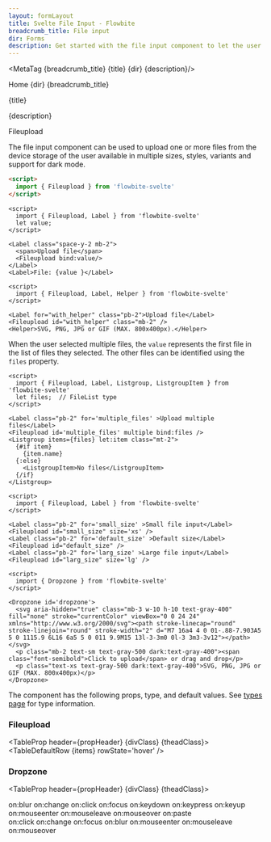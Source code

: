 ```yaml
---
layout: formLayout
title: Svelte File Input - Flowbite
breadcrumb_title: File input
dir: Forms
description: Get started with the file input component to let the user to upload one or more files from their device storage based on multiple styles and sizes
---
```


<MetaTag {breadcrumb_title} {title} {dir} {description}/>

<script>
  import { Htwo, ExampleDiv, GitHubSource, CompoDescription, TableProp, TableDefaultRow, MetaTag } from '../utils'
  
  import { Breadcrumb, BreadcrumbItem, Badge, Heading, A } from '$lib'
  import { props as items } from '../props/Fileupload.json'
  import { props as items2 } from '../props/Dropzone.json'
  let propHeader = ['Name', 'Type', 'Default']
  let divClass='w-full relative overflow-x-auto shadow-md sm:rounded-lg py-4'
  let theadClass ='text-xs text-gray-700 uppercase bg-gray-50 dark:bg-gray-700 dark:text-white'
</script>

<Breadcrumb class="pt-16 py-8">
  <BreadcrumbItem href="/" home >Home</BreadcrumbItem>
  <BreadcrumbItem>{dir}</BreadcrumbItem>
  <BreadcrumbItem>{breadcrumb_title}</BreadcrumbItem>
</Breadcrumb>

<Heading class="mb-2" tag="h1" customSize="text-3xl">{title}</Heading>

<CompoDescription>{description}</CompoDescription>

<ExampleDiv>
<GitHubSource href="forms/Fileupload.svelte">Fileupload</GitHubSource>
</ExampleDiv>

The file input component can be used to upload one or more files from the device storage of the user available in multiple sizes, styles, variants and support for dark mode.

<Htwo label="Setup" />

```html
<script>
  import { Fileupload } from 'flowbite-svelte'
</script>
```

<Htwo label="File upload example" />

```svelte example
<script>
  import { Fileupload, Label } from 'flowbite-svelte'
  let value;
</script>

<Label class="space-y-2 mb-2">
  <span>Upload file</span>
  <Fileupload bind:value/>
</Label>
<Label>File: {value }</Label>
```

<Htwo label="Helper text" />

```svelte example
<script>
  import { Fileupload, Label, Helper } from 'flowbite-svelte'
</script>

<Label for="with_helper" class="pb-2">Upload file</Label>
<Fileupload id="with_helper" class="mb-2" />
<Helper>SVG, PNG, JPG or GIF (MAX. 800x400px).</Helper>
```


<Htwo label='Multiple files' />

When the user selected multiple files, the `value` represents the first file in the list of files they selected. The other files can be identified using the `files` property.

```svelte example
<script>
  import { Fileupload, Label, Listgroup, ListgroupItem } from 'flowbite-svelte'
  let files;  // FileList type
</script>

<Label class="pb-2" for='multiple_files' >Upload multiple files</Label>
<Fileupload id='multiple_files' multiple bind:files />
<Listgroup items={files} let:item class="mt-2">
  {#if item}
    {item.name} 
  {:else}
    <ListgroupItem>No files</ListgroupItem>
  {/if}
</Listgroup>

```

<Htwo label='Sizes' />

```svelte example
<script>
  import { Fileupload, Label } from 'flowbite-svelte'
</script>

<Label class="pb-2" for='small_size' >Small file input</Label>
<Fileupload id="small_size" size='xs' />
<Label class="pb-2" for='default_size' >Default size</Label>
<Fileupload id="default_size" />
<Label class="pb-2" for='larg_size' >Large file input</Label>
<Fileupload id="larg_size" size='lg' />
```

<Htwo label="Dropzone" />

```svelte example
<script>
  import { Dropzone } from 'flowbite-svelte'
</script>

<Dropzone id='dropzone'>
  <svg aria-hidden="true" class="mb-3 w-10 h-10 text-gray-400" fill="none" stroke="currentColor" viewBox="0 0 24 24" xmlns="http://www.w3.org/2000/svg"><path stroke-linecap="round" stroke-linejoin="round" stroke-width="2" d="M7 16a4 4 0 01-.88-7.903A5 5 0 1115.9 6L16 6a5 5 0 011 9.9M15 13l-3-3m0 0l-3 3m3-3v12"></path></svg>
  <p class="mb-2 text-sm text-gray-500 dark:text-gray-400"><span class="font-semibold">Click to upload</span> or drag and drop</p>
  <p class="text-xs text-gray-500 dark:text-gray-400">SVG, PNG, JPG or GIF (MAX. 800x400px)</p>
</Dropzone>
```

<Htwo label="Props" />

The component has the following props, type, and default values. See <A href="/pages/types">types page</A> for type information.

<h3 class='text-xl w-full dark:text-white py-4'>Fileupload</h3>

<TableProp header={propHeader} {divClass} {theadClass}>
  <TableDefaultRow {items} rowState='hover' />
</TableProp>

<h3 class='text-xl w-full dark:text-white py-4'>Dropzone</h3>

<TableProp header={propHeader} {divClass} {theadClass}>
  <TableDefaultRow items={items2} rowState='hover' />
</TableProp>


<Htwo label="Forwarded Events: Fileupload" />

<div class="flex flex-wrap gap-2">
<Badge large={true}>on:blur</Badge>
<Badge large={true}>on:change</Badge>
<Badge large={true}>on:click</Badge>
<Badge large={true}>on:focus</Badge>
<Badge large={true}>on:keydown</Badge>
<Badge large={true}>on:keypress</Badge>
<Badge large={true}>on:keyup</Badge>
<Badge large={true}>on:mouseenter</Badge>
<Badge large={true}>on:mouseleave</Badge>
<Badge large={true}>on:mouseover</Badge>
<Badge large={true}>on:paste</Badge>
</div>

<Htwo label="Forwarded Events: Dropzone" />

<div class="flex flex-wrap gap-2">
<Badge large={true}>on:click</Badge>
<Badge large={true}>on:change</Badge>
<Badge large={true}>on:focus</Badge>
<Badge large={true}>on:blur</Badge>
<Badge large={true}>on:mouseenter</Badge>
<Badge large={true}>on:mouseleave</Badge>
<Badge large={true}>on:mouseover</Badge>
</div>
